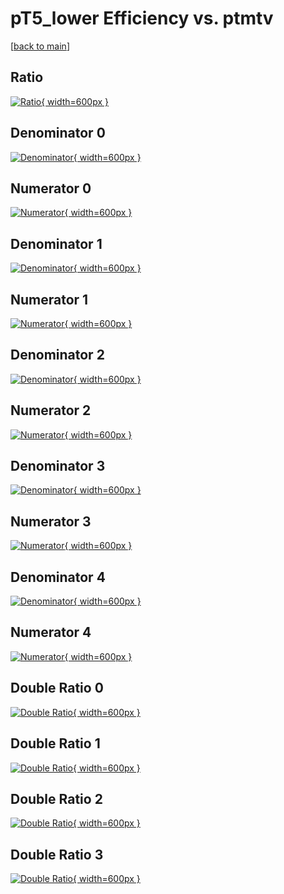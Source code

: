 # pT5_lower Efficiency vs. ptmtv

[[back to main](./)]



## Ratio

[![Ratio](../mtv/var/pT5_lower_loweta_211_-1_eff_ptmtv.png){ width=600px }](../mtv/var/pT5_lower_loweta_211_-1_eff_ptmtv.pdf)

## Denominator 0

[![Denominator](../mtv/den/pT5_lower_loweta_211_-1_eff_ptmtv_den0.png){ width=600px }](../mtv/den/pT5_lower_loweta_211_-1_eff_ptmtv_den0.pdf)

## Numerator 0

[![Numerator](../mtv/num/pT5_lower_loweta_211_-1_eff_ptmtv_num0.png){ width=600px }](../mtv/num/pT5_lower_loweta_211_-1_eff_ptmtv_num0.pdf)

## Denominator 1

[![Denominator](../mtv/den/pT5_lower_loweta_211_-1_eff_ptmtv_den1.png){ width=600px }](../mtv/den/pT5_lower_loweta_211_-1_eff_ptmtv_den1.pdf)

## Numerator 1

[![Numerator](../mtv/num/pT5_lower_loweta_211_-1_eff_ptmtv_num1.png){ width=600px }](../mtv/num/pT5_lower_loweta_211_-1_eff_ptmtv_num1.pdf)

## Denominator 2

[![Denominator](../mtv/den/pT5_lower_loweta_211_-1_eff_ptmtv_den2.png){ width=600px }](../mtv/den/pT5_lower_loweta_211_-1_eff_ptmtv_den2.pdf)

## Numerator 2

[![Numerator](../mtv/num/pT5_lower_loweta_211_-1_eff_ptmtv_num2.png){ width=600px }](../mtv/num/pT5_lower_loweta_211_-1_eff_ptmtv_num2.pdf)

## Denominator 3

[![Denominator](../mtv/den/pT5_lower_loweta_211_-1_eff_ptmtv_den3.png){ width=600px }](../mtv/den/pT5_lower_loweta_211_-1_eff_ptmtv_den3.pdf)

## Numerator 3

[![Numerator](../mtv/num/pT5_lower_loweta_211_-1_eff_ptmtv_num3.png){ width=600px }](../mtv/num/pT5_lower_loweta_211_-1_eff_ptmtv_num3.pdf)

## Denominator 4

[![Denominator](../mtv/den/pT5_lower_loweta_211_-1_eff_ptmtv_den4.png){ width=600px }](../mtv/den/pT5_lower_loweta_211_-1_eff_ptmtv_den4.pdf)

## Numerator 4

[![Numerator](../mtv/num/pT5_lower_loweta_211_-1_eff_ptmtv_num4.png){ width=600px }](../mtv/num/pT5_lower_loweta_211_-1_eff_ptmtv_num4.pdf)

## Double Ratio 0

[![Double Ratio](../mtv/ratio/pT5_lower_loweta_211_-1_eff_ptmtv_ratio0.png){ width=600px }](../mtv/ratio/pT5_lower_loweta_211_-1_eff_ptmtv_ratio0.pdf)

## Double Ratio 1

[![Double Ratio](../mtv/ratio/pT5_lower_loweta_211_-1_eff_ptmtv_ratio1.png){ width=600px }](../mtv/ratio/pT5_lower_loweta_211_-1_eff_ptmtv_ratio1.pdf)

## Double Ratio 2

[![Double Ratio](../mtv/ratio/pT5_lower_loweta_211_-1_eff_ptmtv_ratio2.png){ width=600px }](../mtv/ratio/pT5_lower_loweta_211_-1_eff_ptmtv_ratio2.pdf)

## Double Ratio 3

[![Double Ratio](../mtv/ratio/pT5_lower_loweta_211_-1_eff_ptmtv_ratio3.png){ width=600px }](../mtv/ratio/pT5_lower_loweta_211_-1_eff_ptmtv_ratio3.pdf)

